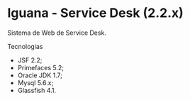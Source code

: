Iguana - Service Desk (2.2.x)
=======
Sistema de Web de Service Desk.

Tecnologias

 - JSF 2.2;
 - Primefaces 5.2;
 - Oracle JDK 1.7;
 - Mysql 5.6.x;
 - Glassfish 4.1.